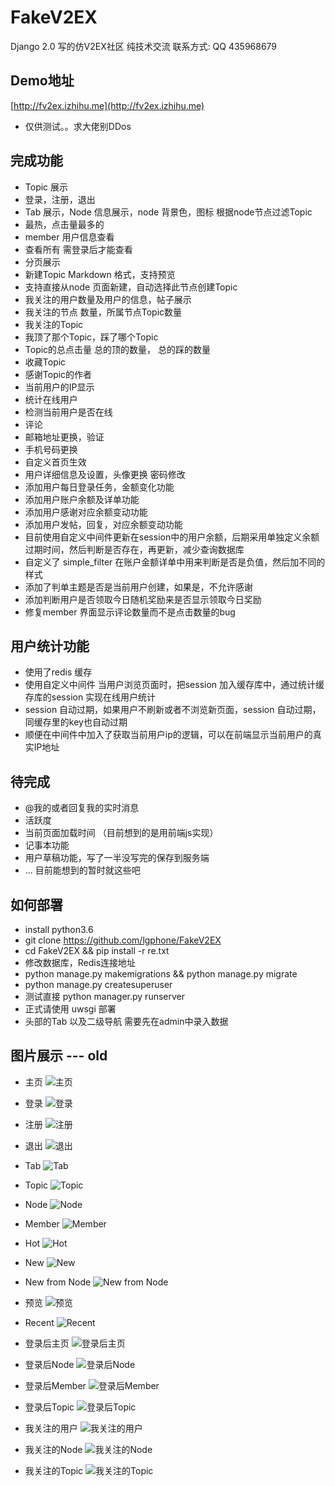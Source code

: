# FakeV2EX
Django 2.0 写的仿V2EX社区  纯技术交流 联系方式: QQ 435968679

## Demo地址
[http://fv2ex.izhihu.me](http://fv2ex.izhihu.me)
* 仅供测试。。求大佬别DDos

## 完成功能
* Topic 展示
* 登录，注册，退出
* Tab 展示，Node 信息展示，node 背景色，图标 根据node节点过滤Topic
* 最热，点击量最多的
* member 用户信息查看
* 查看所有 需登录后才能查看
* 分页展示
* 新建Topic Markdown 格式，支持预览
* 支持直接从node 页面新建，自动选择此节点创建Topic
* 我关注的用户数量及用户的信息，帖子展示
* 我关注的节点 数量，所属节点Topic数量
* 我关注的Topic
* 我顶了那个Topic，踩了哪个Topic
* Topic的总点击量 总的顶的数量， 总的踩的数量
* 收藏Topic
* 感谢Topic的作者
* 当前用户的IP显示
* 统计在线用户
* 检测当前用户是否在线
* 评论
* 邮箱地址更换，验证
* 手机号码更换
* 自定义首页生效
* 用户详细信息及设置，头像更换 密码修改
* 添加用户每日登录任务，金额变化功能
* 添加用户账户余额及详单功能
* 添加用户感谢对应余额变动功能
* 添加用户发帖，回复，对应余额变动功能
* 目前使用自定义中间件更新在session中的用户余额，后期采用单独定义余额过期时间，然后判断是否存在，再更新，减少查询数据库
* 自定义了 simple_filter 在账户金额详单中用来判断是否是负值，然后加不同的样式
* 添加了判单主题是否是当前用户创建，如果是，不允许感谢
* 添加判断用户是否领取今日随机奖励来是否显示领取今日奖励
* 修复member 界面显示评论数量而不是点击数量的bug


## 用户统计功能
* 使用了redis 缓存
* 使用自定义中间件 当用户浏览页面时，把session 加入缓存库中，通过统计缓存库的session 实现在线用户统计
* session 自动过期，如果用户不刷新或者不浏览新页面，session 自动过期，同缓存里的key也自动过期
* 顺便在中间件中加入了获取当前用户ip的逻辑，可以在前端显示当前用户的真实IP地址

## 待完成
* @我的或者回复我的实时消息
* 活跃度
* 当前页面加载时间 （目前想到的是用前端js实现）
* 记事本功能
* 用户草稿功能，写了一半没写完的保存到服务端
* ... 目前能想到的暂时就这些吧

## 如何部署
* install python3.6
* git clone https://github.com/lgphone/FakeV2EX
* cd FakeV2EX && pip install -r re.txt
* 修改数据库，Redis连接地址
* python manage.py makemigrations &&  python manage.py migrate
* python manage.py createsuperuser
* 测试直接 python manager.py runserver
* 正式请使用 uwsgi 部署
* 头部的Tab 以及二级导航 需要先在admin中录入数据

## 图片展示 --- old

* 主页
![主页](doc/pic/index.png)

* 登录
![登录](doc/pic/signin.png)

* 注册
![注册](doc/pic/signup.png)

* 退出
![退出](doc/pic/signout.png)

* Tab
![Tab](doc/pic/tab.png)

* Topic
![Topic](doc/pic/topic.png)

* Node
![Node](doc/pic/node.png)

* Member
![Member](doc/pic/member.png)

* Hot
![Hot](doc/pic/hot.png)

* New
![New](doc/pic/new.png)

* New from Node
![New from Node](doc/pic/new_from_node.png)

* 预览
![预览](doc/pic/private.png)

* Recent
![Recent](doc/pic/recent_p.png)

* 登录后主页
![登录后主页](doc/pic/login_index.png)

* 登录后Node
![登录后Node](doc/pic/login_node_p.png)

* 登录后Member
![登录后Member](doc/pic/login_member.png)

* 登录后Topic
![登录后Topic](doc/pic/login_topic.png)

* 我关注的用户
![我关注的用户](doc/pic/my_following.png)

* 我关注的Node
![我关注的Node](doc/pic/my_nodes.png)

* 我关注的Topic
![我关注的Topic](doc/pic/my_topics.png)
